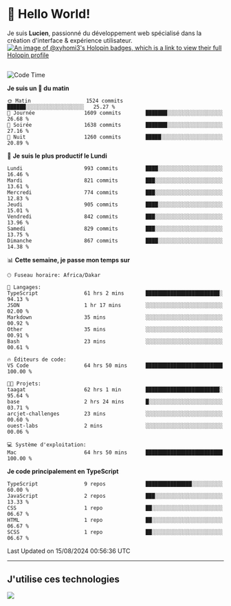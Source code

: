 # 👋 Hello World!

Je suis **Lucien**, passionné du développement web spécialisé dans la création d'interface & expérience utilisateur.
[![An image of @xyhomi3's Holopin badges, which is a link to view their full Holopin profile](https://holopin.me/xyhomi3)](https://holopin.io/@xyhomi3)

##

<!--START_SECTION:waka-->
![Code Time](http://img.shields.io/badge/Code%20Time-1%2C782%20hrs%2024%20mins-blue)

**Je suis un 🐤 du matin** 

```text
🌞 Matin                  1524 commits        ██████░░░░░░░░░░░░░░░░░░░   25.27 % 
🌆 Journée                1609 commits        ███████░░░░░░░░░░░░░░░░░░   26.68 % 
🌃 Soirée                 1638 commits        ███████░░░░░░░░░░░░░░░░░░   27.16 % 
🌙 Nuit                   1260 commits        █████░░░░░░░░░░░░░░░░░░░░   20.89 % 
```
📅 **Je suis le plus productif le Lundi** 

```text
Lundi                    993 commits         ████░░░░░░░░░░░░░░░░░░░░░   16.46 % 
Mardi                    821 commits         ███░░░░░░░░░░░░░░░░░░░░░░   13.61 % 
Mercredi                 774 commits         ███░░░░░░░░░░░░░░░░░░░░░░   12.83 % 
Jeudi                    905 commits         ████░░░░░░░░░░░░░░░░░░░░░   15.01 % 
Vendredi                 842 commits         ███░░░░░░░░░░░░░░░░░░░░░░   13.96 % 
Samedi                   829 commits         ███░░░░░░░░░░░░░░░░░░░░░░   13.75 % 
Dimanche                 867 commits         ████░░░░░░░░░░░░░░░░░░░░░   14.38 % 
```


📊 **Cette semaine, je passe mon temps sur** 

```text
🕑︎ Fuseau horaire: Africa/Dakar

💬 Langages: 
TypeScript               61 hrs 2 mins       ████████████████████████░   94.13 % 
JSON                     1 hr 17 mins        ░░░░░░░░░░░░░░░░░░░░░░░░░   02.00 % 
Markdown                 35 mins             ░░░░░░░░░░░░░░░░░░░░░░░░░   00.92 % 
Other                    35 mins             ░░░░░░░░░░░░░░░░░░░░░░░░░   00.91 % 
Bash                     23 mins             ░░░░░░░░░░░░░░░░░░░░░░░░░   00.61 % 

🔥 Éditeurs de code: 
VS Code                  64 hrs 50 mins      █████████████████████████   100.00 % 

🐱‍💻 Projets: 
taagat                   62 hrs 1 min        ████████████████████████░   95.64 % 
base                     2 hrs 24 mins       █░░░░░░░░░░░░░░░░░░░░░░░░   03.71 % 
arcjet-challenges        23 mins             ░░░░░░░░░░░░░░░░░░░░░░░░░   00.60 % 
ouest-labs               2 mins              ░░░░░░░░░░░░░░░░░░░░░░░░░   00.06 % 

💻 Système d'exploitation: 
Mac                      64 hrs 50 mins      █████████████████████████   100.00 % 
```

**Je code principalement en TypeScript** 

```text
TypeScript               9 repos             ███████████████░░░░░░░░░░   60.00 % 
JavaScript               2 repos             ███░░░░░░░░░░░░░░░░░░░░░░   13.33 % 
CSS                      1 repo              ██░░░░░░░░░░░░░░░░░░░░░░░   06.67 % 
HTML                     1 repo              ██░░░░░░░░░░░░░░░░░░░░░░░   06.67 % 
SCSS                     1 repo              ██░░░░░░░░░░░░░░░░░░░░░░░   06.67 % 
```




 Last Updated on 15/08/2024 00:56:36 UTC
<!--END_SECTION:waka-->
---

## J'utilise ces technologies

<p align="left">
  <a href="https://skillicons.dev">
    <img src="https://skillicons.dev/icons?i=ts,js,md,scss,tailwind,react,docker,express,astro,vite,nextjs,vercel,figma,ableton" />
  </a>
</p>

